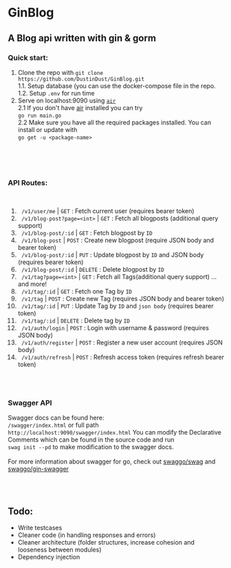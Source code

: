 # GinBlog
## A Blog api written with gin &amp; gorm

### Quick start:
1. Clone the repo with ```git clone https://github.com/DustinDust/GinBlog.git``` <br/>
  1.1. Setup database (you can use the docker-compose file in the repo. <br />
  1.2. Setup `.env` for run time 
2. Serve on localhost:9090 using [`air`](https://github.com/cosmtrek/air) <br /> 
  2.1 If you don't have [air](https://github.com/cosmtrek/air) installed you can try <br/>```go run main.go``` <br />
  2.2 Make sure you have all the required packages installed. You can install or update with &nbsp;<br/>```go get -u <package-name>``` 
<br />
<br />
<br />

### API Routes: 
<br/>

1. &nbsp; `/v1/user/me` | `GET` : Fetch current user (requires bearer token)
2. &nbsp; `/v1/blog-post?page=<int>` | `GET` : Fetch all blogposts (additional query support)
3. &nbsp; `/v1/blog-post/:id` | `GET` : Fetch blogpost by `ID`
4. &nbsp; `/v1/blog-post` | `POST` : Create new blogpost (require JSON body and bearer token) <br/>
5. &nbsp; `/v1/blog-post/:id` | `PUT` : Update blogpost by `ID` and JSON body (requires bearer token)
6. &nbsp; `/v1/blog-post/:id` | `DELETE` : Delete blogpost by `ID`
7. &nbsp; `/v1/tag?page=<int>` | `GET` : Fetch all Tags(additional query support)
... and more! <br/>
8. &nbsp; `/v1/tag/:id` | `GET` : Fetch one Tag by `ID`
9. &nbsp; `/v1/tag` | `POST` : Create new Tag (requires JSON body and bearer token)
10. &nbsp; `/v1/tag/:id` | `PUT` : Update Tag by `ID` and `json body` (requires bearer token)
11. &nbsp; `/v1/tag/:id` | `DELETE` : Delete tag by `ID`
12. &nbsp; `/v1/auth/login` | `POST` : Login with username & password (requires JSON body)
13. &nbsp; `/v1/auth/register` | `POST` : Register a new user account (requires JSON body)
14. &nbsp; `/v1/auth/refresh` | `POST` : Refresh access token (requires refresh bearer token)
<br />
<br />

### Swagger API
Swagger docs can be found here:&nbsp; <br/>`/swagger/index.html` or full path &nbsp; <br/>`http://localhost:9090/swagger/index.html` 
You can modify the Declarative Comments which can be found in the source code and run &nbsp; <br />```swag init --pd``` to make modification to the swagger docs. 
<br />
<br />
For more information about swagger for go, check out [swaggo/swag](https://github.com/swaggo/swag) and [swaggo/gin-swagger](https://github.com/swaggo/gin-swagger)

<br/>
<br/>

## Todo:
* Write testcases
* Cleaner code (in handling responses and errors)
* Cleaner architecture (folder structures, increase cohesion and looseness between modules)
* Dependency injection
